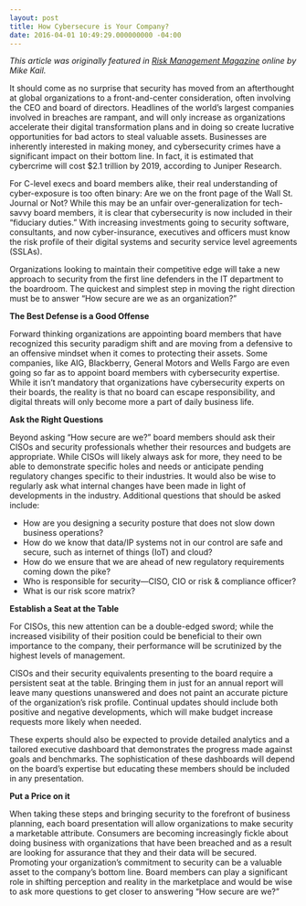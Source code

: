 ```yaml
---
layout: post
title: How Cybersecure is Your Company?
date: 2016-04-01 10:49:29.000000000 -04:00
---
```

*This article was originally featured in [Risk Management Magazine](http://www.riskmanagementmonitor.com/how-cybersecure-is-your-company/) online by Mike Kail.*

It should come as no surprise that security has moved from an afterthought at global organizations to a front-and-center consideration, often involving the CEO and board of directors. Headlines of the world’s largest companies involved in breaches are rampant, and will only increase as organizations accelerate their digital transformation plans and in doing so create lucrative opportunities for bad actors to steal valuable assets. Businesses are inherently interested in making money, and cybersecurity crimes have a significant impact on their bottom line. In fact, it is estimated that cybercrime will cost $2.1 trillion by 2019, according to Juniper Research.

For C-level execs and board members alike, their real understanding of cyber-exposure is too often binary: Are we on the front page of the Wall St. Journal or Not? While this may be an unfair over-generalization for tech-savvy board members, it is clear that cybersecurity is now included in their “fiduciary duties.” With increasing investments going to security software, consultants, and now cyber-insurance, executives and officers must know the risk profile of their digital systems and security service level agreements (SSLAs).

Organizations looking to maintain their competitive edge will take a new approach to security from the first line defenders in the IT department to the boardroom. The quickest and simplest step in moving the right direction must be to answer “How secure are we as an organization?”

**The Best Defense is a Good Offense**

Forward thinking organizations are appointing board members that have recognized this security paradigm shift and are moving from a defensive to an offensive mindset when it comes to protecting their assets. Some companies, like AIG, Blackberry, General Motors and Wells Fargo are even going so far as to appoint board members with cybersecurity expertise. While it isn’t mandatory that organizations have cybersecurity experts on their boards, the reality is that no board can escape responsibility, and digital threats will only become more a part of daily business life.

**Ask the Right Questions**

Beyond asking “How secure are we?” board members should ask their CISOs and security professionals whether their resources and budgets are appropriate. While CISOs will likely always ask for more, they need to be able to demonstrate specific holes and needs or anticipate pending regulatory changes specific to their industries. It would also be wise to regularly ask what internal changes have been made in light of developments in the industry. Additional questions that should be asked include:

- How are you designing a security posture that does not slow down business operations?
- How do we know that data/IP systems not in our control are safe and secure, such as internet of things (IoT) and cloud?
- How do we ensure that we are ahead of new regulatory requirements coming down the pike?
- Who is responsible for security—CISO, CIO or risk & compliance officer?
- What is our risk score matrix?

**Establish a Seat at the Table**

For CISOs, this new attention can be a double-edged sword; while the increased visibility of their position could be beneficial to their own importance to the company, their performance will be scrutinized by the highest levels of management.

CISOs and their security equivalents presenting to the board require a persistent seat at the table. Bringing them in just for an annual report will leave many questions unanswered and does not paint an accurate picture of the organization’s risk profile. Continual updates should include both positive and negative developments, which will make budget increase requests more likely when needed.

These experts should also be expected to provide detailed analytics and a tailored executive dashboard that demonstrates the progress made against goals and benchmarks. The sophistication of these dashboards will depend on the board’s expertise but educating these members should be included in any presentation.

**Put a Price on it**

When taking these steps and bringing security to the forefront of business planning, each board presentation will allow organizations to make security a marketable attribute. Consumers are becoming increasingly fickle about doing business with organizations that have been breached and as a result are looking for assurance that they and their data will be secured. Promoting your organization’s commitment to security can be a valuable asset to the company’s bottom line. Board members can play a significant role in shifting perception and reality in the marketplace and would be wise to ask more questions to get closer to answering “How secure are we?”
